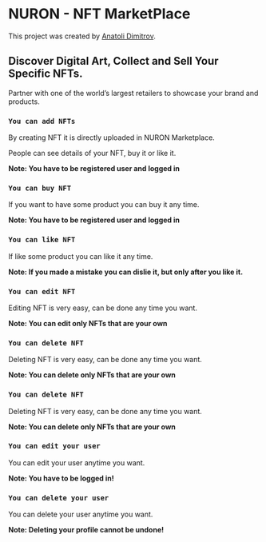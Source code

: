 # NURON - NFT MarketPlace

This project was created by [Anatoli Dimitrov](https://github.com/AnatoliDimitrov).

## Discover Digital Art, Collect and Sell Your Specific NFTs.

Partner with one of the world’s largest retailers to showcase your brand and products.

### `You can add NFTs`

By creating NFT it is directly uploaded in NURON Marketplace.

People can see details of your NFT, buy it or like it.

**Note: You have to be registered user and logged in**

### `You can buy NFT`

If you want to have some product you can buy it any time.

**Note: You have to be registered user and logged in**

### `You can like NFT`

If like some product you can like it any time.

**Note: If you made a mistake you can dislie it, but only after you like it.**

### `You can edit NFT`

Editing NFT is very easy, can be done any time you want.

**Note: You can edit only NFTs that are your own**

### `You can delete NFT`

Deleting NFT is very easy, can be done any time you want.

**Note: You can delete only NFTs that are your own**

### `You can delete NFT`

Deleting NFT is very easy, can be done any time you want.

**Note: You can delete only NFTs that are your own**

### `You can edit your user`

You can edit your user anytime you want.

**Note: You have to be logged in!**

### `You can delete your user`

You can delete your user anytime you want.

**Note: Deleting your profile cannot be undone!**

